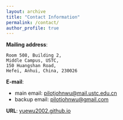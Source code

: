 ```yaml
---
layout: archive
title: "Contact Information"
permalink: /contact/
author_profile: true
---
```


**Mailing address**:

```
Room 508, Building 2,
Middle Campus, USTC,
150 Huangshan Road,
Hefei, Anhui, China, 230026
```

**E-mail**:
* main email: [pilotjohnwu@mail.ustc.edu.cn](mailto:pilotjohnwu@mail.ustc.edu.cn)
* backup email: [pilotjohnwu@gmail.com](mailto:pilotjohnwu@gmail.com)

**URL**: [yuewu2002.github.io](https://yuewu2002.github.io)
